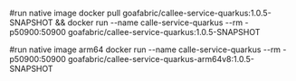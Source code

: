 #run native image
docker pull goafabric/callee-service-quarkus:1.0.5-SNAPSHOT && docker run --name calle-service-quarkus --rm -p50900:50900 goafabric/callee-service-quarkus:1.0.5-SNAPSHOT

#run native image arm64
docker run --name calle-service-quarkus --rm -p50900:50900 goafabric/callee-service-quarkus-arm64v8:1.0.5-SNAPSHOT

